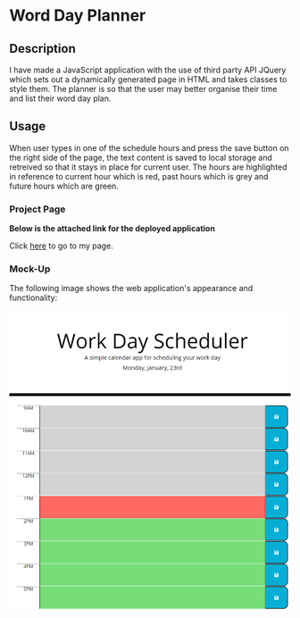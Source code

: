 # Word Day Planner

## Description

I have made a JavaScript application with the use of third party API JQuery which sets out a dynamically generated page in HTML and takes classes to style them. The planner is so that the user may better organise their time and list their word day plan.

## Usage

When user types in one of the schedule hours and press the save button on the right side of the page, the text content is saved to local storage and retreived so that it stays in place for current user. The hours are highlighted in reference to current hour which is red, past hours which is grey and future hours which are green.

### Project Page

**Below is the attached link for the deployed application**

Click [here](https://alecerf01.github.io/Random-Password-Generator/) to go to my page.

### Mock-Up

The following image shows the web application's appearance and functionality:

![The Work Day Planner Page includes dynamically created HTML using css styling and javascript adding classes so that the page renders as shown](./assets/schedule-planner-mockup.png.png)